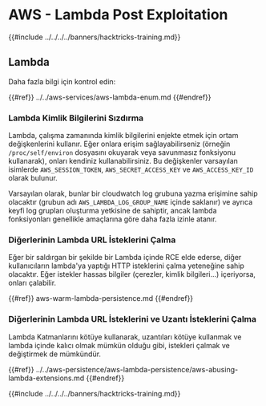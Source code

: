 # AWS - Lambda Post Exploitation

{{#include ../../../../banners/hacktricks-training.md}}

## Lambda

Daha fazla bilgi için kontrol edin:

{{#ref}}
../../aws-services/aws-lambda-enum.md
{{#endref}}

### Lambda Kimlik Bilgilerini Sızdırma

Lambda, çalışma zamanında kimlik bilgilerini enjekte etmek için ortam değişkenlerini kullanır. Eğer onlara erişim sağlayabilirseniz (örneğin `/proc/self/environ` dosyasını okuyarak veya savunmasız fonksiyonu kullanarak), onları kendiniz kullanabilirsiniz. Bu değişkenler varsayılan isimlerde `AWS_SESSION_TOKEN`, `AWS_SECRET_ACCESS_KEY` ve `AWS_ACCESS_KEY_ID` olarak bulunur.

Varsayılan olarak, bunlar bir cloudwatch log grubuna yazma erişimine sahip olacaktır (grubun adı `AWS_LAMBDA_LOG_GROUP_NAME` içinde saklanır) ve ayrıca keyfi log grupları oluşturma yetkisine de sahiptir, ancak lambda fonksiyonları genellikle amaçlarına göre daha fazla izinle atanır.

### Diğerlerinin Lambda URL İsteklerini Çalma

Eğer bir saldırgan bir şekilde bir Lambda içinde RCE elde ederse, diğer kullanıcıların lambda'ya yaptığı HTTP isteklerini çalma yeteneğine sahip olacaktır. Eğer istekler hassas bilgiler (çerezler, kimlik bilgileri...) içeriyorsa, onları çalabilir.

{{#ref}}
aws-warm-lambda-persistence.md
{{#endref}}

### Diğerlerinin Lambda URL İsteklerini ve Uzantı İsteklerini Çalma

Lambda Katmanlarını kötüye kullanarak, uzantıları kötüye kullanmak ve lambda içinde kalıcı olmak mümkün olduğu gibi, istekleri çalmak ve değiştirmek de mümkündür.

{{#ref}}
../../aws-persistence/aws-lambda-persistence/aws-abusing-lambda-extensions.md
{{#endref}}

{{#include ../../../../banners/hacktricks-training.md}}
